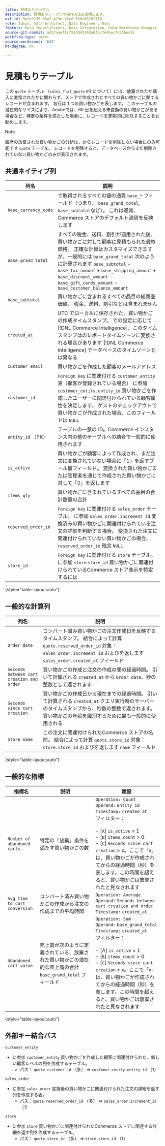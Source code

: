 ```yaml
---
title: 見積もりテーブル
description: 見積もりテーブルの操作方法を説明します。
exl-id: 3a1e9239-33a7-429e-bfc8-628c68701710
role: Admin, Data Architect, Data Engineer, User
feature: Data Import/Export, Data Integration, Data Warehouse Manager, Commerce Tables
source-git-commit: adb7aaef1cf914d43348abf5c7e4bec7c51bed0c
workflow-type: tm+mt
source-wordcount: '612'
ht-degree: 0%

---
```


# 見積もりテーブル

この `quote` テーブル （`sales_flat_quote` m1 について）には、放棄されたか購入に変換されたかに関わらず、ストアで作成されたすべての買い物かごに関するレコードが含まれます。 各行は 1 つの買い物かごを表します。 このテーブルの潜在的なサイズにより、Adobeでは、60 日を超える未変換の買い物かごがある場合など、特定の条件を満たした場合に、レコードを定期的に削除することをお勧めします。

>[!NOTE]
>
>履歴の放棄された買い物かごの分析は、からレコードを削除しない場合にのみ可能です `quote` テーブル。 レコードを削除すると、データベースからまだ削除されていない買い物かごのみが表示されます。

## 共通ネイティブ列

| **列名** | **説明** |
|---|---|
| `base_currency_code` | で取得されるすべての値の通貨 `base_*` フィールド（つまり、 `base_grand_total`, `base_subtotal`など）。 これは通常、Commerce ストアのデフォルト通貨を反映します |
| `base_grand_total` | すべての税金、送料、割引が適用された後、買い物かごに対して顧客に見積もられた最終価格。 正確な計算はカスタマイズできますが、一般的には `base_grand_total` 次のように計算されます `base_subtotal` + `base_tax_amount` + `base_shipping_amount` + `base_discount_amount` - `base_gift_cards_amount` - `base_customer_balance_amount` |
| `base_subtotal` | 買い物かごに含まれるすべての品目の総商品価値。 税金、送料、割引などは含まれません |
| `created_at` | UTC でローカルに保存された、買い物かごの作成タイムスタンプ。 での設定に応じて [!DNL Commerce Intelligence]、このタイムスタンプはのレポートタイムゾーンに変換される場合があります [!DNL Commerce Intelligence] データベースのタイムゾーンとは異なる |
| `customer_email` | 買い物かごを作成した顧客のメールアドレス |
| `customer_id` | `Foreign key` に関連付ける `customer_entity` 表（顧客が登録されている場合） に参加 `customer_entity.entity_id` 買い物かごを作成したユーザーに関連付けられている顧客属性を決定します。 ゲストのチェックアウトで買い物かごが作成された場合、このフィールドは `NULL` |
| `entity_id` （PK） | テーブルの一意の ID。Commerce インスタンス内の他のテーブルへの結合で一般的に使用されます |
| `is_active` | 買い物かごが顧客によって作成され、まだ注文に変換されていない場合に「1」を返すブール値フィールド。 変換された買い物かごまたは管理者を通じて作成された買い物かごに対して「0」を返します |
| `items_qty` | 買い物かごに含まれているすべての品目の合計数量の合計 |
| `reserved_order_id` | `Foreign key` に関連付ける `sales_order` テーブル。 に参加 `sales_order.increment_id` 変換済みの買い物かごに関連付けられている注文の詳細を判断する場合。 変換された注文に関連付けられていない買い物かごの場合、 `reserved_order_id` 残余 `NULL` |
| `store_id` | `Foreign key` に関連付ける `store` テーブル。 に参加 `store`.`store_id` 買い物かごに関連付けられているCommerce ストア表示を特定するには |

{style="table-layout:auto"}

## 一般的な計算列

| **列名** | **説明** |
|---|---|
| `Order date` | コンバート済み買い物かごの注文作成日を反映するタイムスタンプ。 結合によって計算 `quote.reserved_order_id` 対象： `sales_order.increment_id` およびを返します `sales_order.created_at` フィールド |
| `Seconds between cart creation and order` | 買い物かごの作成と注文の作成の間の経過時間。 引いて計算される `created_at` から `Order date`、秒の整数として返されます |
| `Seconds since cart creation` | 買い物かごの作成日から現在までの経過時間。 引いて計算される `created_at` クエリ実行時のサーバーのタイムスタンプから、秒数の整数で返されます。 買い物かごの年齢を識別するために最も一般的に使用される |
| `Store name` | この注文に関連付けられたCommerce ストアの名前。 結合によって計算 `quote.store_id` 対象： `store.store_id` およびを返します `name` フィールド |

{style="table-layout:auto"}

## 一般的な指標

| **指標名** | **説明** | **建設** |
|---|---|---|
| `Number of abandoned carts` | 特定の「放棄」条件を満たす買い物かごの数 | `Operation: Count`<br/>`Operand:` `entity_id`<br/>`Timestamp:` `created_at`<br/>フィルター：<br><br>- \[`A`\] `is_active` = 1<br>- \[`B`\] `items_count` > 0<br>- \[`C`\] `Seconds since cart creation` > x。ここで「x」は、買い物かごが作成されてからの経過時間（秒）を表します。この時間を超えると、買い物かごは放棄されたと見なされます |
| `Avg time to cart conversion` | コンバート済み買い物かごの作成から注文の作成までの平均時間 | `Operation: Average`<br>`Operand:` `Seconds between cart creation and order`<br>`Timestamp:` `created_at` |
| `Abandoned cart value` | 売上高が次のように定義されている、放棄された買い物かごの潜在的な売上高の合計 `base_grand_total` フィールド | `Operation: Sum`<br>`Operand:` `base_grand_total`<br>`Timestamp:` `created_at`<br>フィルター：<br><br>- \[A\] `is_active` = 1<br>- \[`B`\] `items_count` > 0<br>- \[`C`\] `Seconds since cart creation` > x。ここで「x」は、買い物かごが作成されてからの経過時間（秒）を表します。この時間を超えると、買い物かごは放棄されたと見なされます |

{style="table-layout:auto"}

## 外部キー結合パス

`customer_entity`

* に参加 `customer_entity` 買い物かごを作成した顧客に関連付けられた、新しい顧客レベルの列を作成するテーブル。
   * パス： `quote.customer_id` （多） => `customer_entity.entity_id` （1）

`sales_order`

* に参加 `sales_order` 変換後の買い物かごに関連付けられた注文の詳細を返す列を作成する表。
   * パス：`quote.reserved_order_id` （多） => `sales_order.increment_id` （1）

`store`

* に参加 `store` 買い物かごに関連付けられたCommerce ストアに関連する詳細を返す列を作成するテーブル。
   * パス： `quote.store_id` （多） => `store.store_id` （1）
